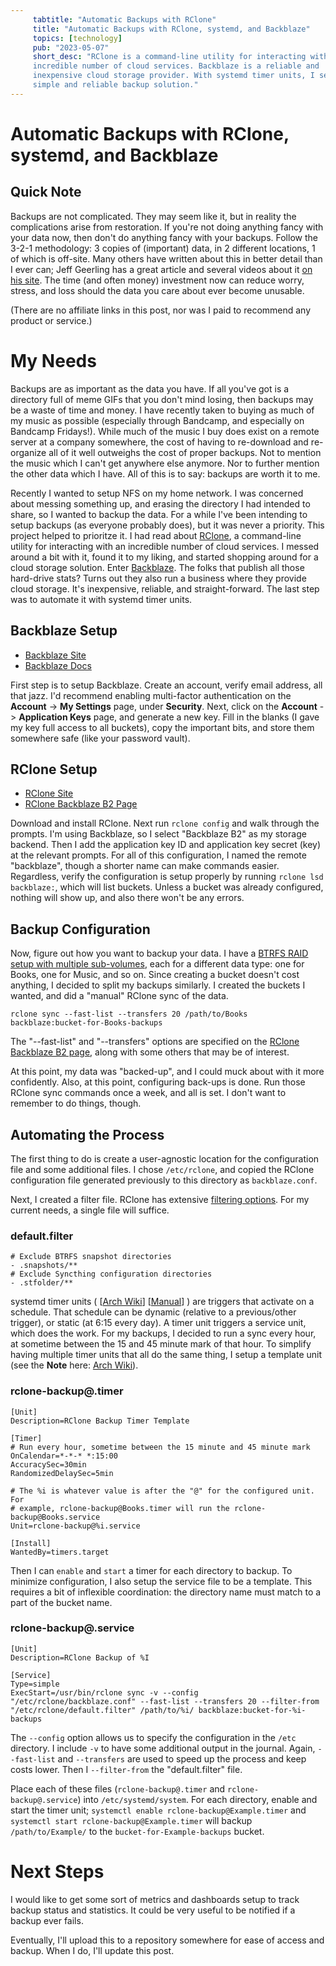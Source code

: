 ```yaml
---
     tabtitle: "Automatic Backups with RClone"
     title: "Automatic Backups with RClone, systemd, and Backblaze"
     topics: [technology]
     pub: "2023-05-07"
     short_desc: "RClone is a command-line utility for interacting with an
     incredible number of cloud services. Backblaze is a reliable and
     inexpensive cloud storage provider. With systemd timer units, I setup a
     simple and reliable backup solution."
---
```


# Automatic Backups with RClone, systemd, and Backblaze

## Quick Note

Backups are not complicated. They may seem like it, but in reality the
complications arise from restoration. If you're not doing anything fancy with
your data now, then don't do anything fancy with your backups. Follow the 3-2-1
methodology: 3 copies of (important) data, in 2 different locations, 1 of which
is off-site. Many others have written about this in better detail than I ever
can; Jeff Geerling has a great article and several videos about it [on his
site](https://www.jeffgeerling.com/blog/2021/my-backup-plan). The time (and
often money) investment now can reduce worry, stress, and loss should the data
you care about ever become unusable.

(There are no affiliate links in this post, nor was I paid to recommend any
product or service.)

# My Needs

Backups are as important as the data you have. If all you've got is a directory
full of meme GIFs that you don't mind losing, then backups may be a waste of
time and money. I have recently taken to buying as much of my music as possible
(especially through Bandcamp, and especially on Bandcamp Fridays!). While much
of the music I buy does exist on a remote server at a company somewhere, the
cost of having to re-download and re-organize all of it well outweighs the cost
of proper backups. Not to mention the music which I can't get anywhere else
anymore. Nor to further mention the other data which I have. All of this is to
say: backups are worth it to me.

Recently I wanted to setup NFS on my home network. I was concerned about messing
something up, and erasing the directory I had intended to share, so I wanted to
backup the data. For a while I've been intending to setup backups (as everyone
probably does), but it was never a priority. This project helped to prioritze
it. I had read about [RClone](https://rclone.org/), a command-line utility for
interacting with an incredible number of cloud services. I messed around a bit
with it, found it to my liking, and started shopping around for a cloud storage
solution. Enter [Backblaze](https://www.backblaze.com/). The folks that publish
all those hard-drive stats? Turns out they also run a business where they
provide cloud storage. It's inexpensive, reliable, and straight-forward. The
last step was to automate it with systemd timer units.

## Backblaze Setup

* [Backblaze Site](https://www.backblaze.com/)
* [Backblaze Docs](https://www.backblaze.com/help.html)

First step is to setup Backblaze. Create an account, verify email address, all
that jazz. I'd recommend enabling multi-factor authentication on the
**Account** -> **My Settings** page, under **Security**. Next, click on the 
**Account** -> **Application Keys** page, and generate a new key. Fill in the
blanks (I gave my key full access to all buckets), copy the important bits, and
store them somewhere safe (like your password vault).

## RClone Setup

* [RClone Site](https://rclone.org/)
* [RClone Backblaze B2 Page](https://rclone.org/b2/)

Download and install RClone. Next run `rclone config` and walk through the
prompts. I'm using Backblaze, so I select "Backblaze B2" as my storage backend.
Then I add the application key ID and application key secret (key) at the
relevant prompts. For all of this configuration, I named the remote "backblaze",
though a shorter name can make commands easier. Regardless, verify the
configuration is setup properly by running `rclone lsd backblaze:`, which will
list buckets. Unless a bucket was already configured, nothing will show up, and
also there won't be any errors.

## Backup Configuration

Now, figure out how you want to backup your data. I have a [BTRFS RAID setup
with multiple sub-volumes](/2020/06/14/setting-up-btrfs.html), each for a
different data type: one for Books, one for Music, and so on. Since creating a
bucket doesn't cost anything, I decided to split my backups similarly. I created
the buckets I wanted, and did a "manual" RClone sync of the data.

`rclone sync --fast-list --transfers 20 /path/to/Books
backblaze:bucket-for-Books-backups`

The "--fast-list" and "--transfers" options are specified on the [RClone
Backblaze B2 page](https://rclone.org/b2/), along with some others that may be
of interest.

At this point, my data was "backed-up", and I could muck about with it more
confidently. Also, at this point, configuring back-ups is done. Run those RClone
sync commands once a week, and all is set. I don't want to remember to do
things, though.

## Automating the Process

The first thing to do is create a user-agnostic location for the configuration
file and some additional files. I chose `/etc/rclone`, and copied the RClone
configuration file generated previously to this directory as `backblaze.conf`.

Next, I created a filter file. RClone has extensive [filtering
options](https://rclone.org/filtering/). For my current needs, a single file
will suffice.

### default.filter
```
# Exclude BTRFS snapshot directories
- .snapshots/**
# Exclude Syncthing configuration directories
- .stfolder/**
```

systemd timer units ( [[Arch
Wiki](https://wiki.archlinux.org/title/Systemd/Timers)]
[[Manual](https://man.archlinux.org/man/systemd.timer.5)] ) are triggers that
activate on a schedule. That schedule can be dynamic (relative to a
previous/other trigger), or static (at 6:15 every day). A timer unit triggers a
service unit, which does the work. For my backups, I decided to run a sync every
hour, at sometime between the 15 and 45 minute mark of that hour. To simplify
having multiple timer units that all do the same thing, I setup a template unit
(see the **Note** here: [Arch
Wiki](https://wiki.archlinux.org/title/Systemd#Using_units)).

### rclone-backup@.timer
```
[Unit]
Description=RClone Backup Timer Template

[Timer]
# Run every hour, sometime between the 15 minute and 45 minute mark
OnCalendar=*-*-* *:15:00
AccuracySec=30min
RandomizedDelaySec=5min

# The %i is whatever value is after the "@" for the configured unit. For
# example, rclone-backup@Books.timer will run the rclone-backup@Books.service
Unit=rclone-backup@%i.service

[Install]
WantedBy=timers.target
```

Then I can `enable` and `start` a timer for each directory to backup. To
minimize configuration, I also setup the service file to be a template. This
requires a bit of inflexible coordination: the directory name must match to a
part of the bucket name.

### rclone-backup@.service
```
[Unit]
Description=RClone Backup of %I

[Service]
Type=simple
ExecStart=/usr/bin/rclone sync -v --config "/etc/rclone/backblaze.conf" --fast-list --transfers 20 --filter-from "/etc/rclone/default.filter" /path/to/%i/ backblaze:bucket-for-%i-backups
```

The `--config` option allows us to specify the configuration in the `/etc`
directory. I include `-v` to have some additional output in the journal.
Again, `--fast-list` and `--transfers` are used to speed up the process and keep
costs lower. Then I `--filter-from` the "default.filter" file.

Place each of these files (`rclone-backup@.timer` and `rclone-backup@.service`)
into `/etc/systemd/system`. For each directory, enable and start the timer
unit; `systemctl enable rclone-backup@Example.timer` and `systemctl start
rclone-backup@Example.timer` will backup `/path/to/Example/` to the
`bucket-for-Example-backups` bucket.

# Next Steps

I would like to get some sort of metrics and dashboards setup to track backup
status and statistics. It could be very useful to be notified if a backup ever
fails.

Eventually, I'll upload this to a repository somewhere for ease of access and
backup. When I do, I'll update this post.

